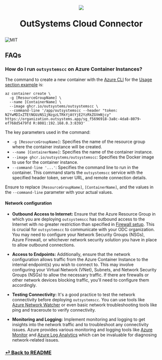 <h1 align="center">
<img src="images/cloud-connector-icon.png" />

OutSystems Cloud Connector
</h2>

![MIT][s0]

[s0]: https://img.shields.io/badge/license-MIT-blue.svg

## FAQs

### How do I run `outsystemscc` on Azure Container Instances?

The command to create a new container with the [Azure CLI](https://learn.microsoft.com/en-us/cli/azure/install-azure-cli) for the [Usage section example](README.md#usage) is:

    az container create \
      -g [ResourceGroupName] \
      --name [ContainerName] \
      --image ghcr.io/outsystems/outsystemscc \
      --command-line '/app/outsystemscc --header "token: N2YwMDIxZTEtNGUzNS1jNzgzLTRkYjAtYjE2YzRkZGVmNjcy" https://organization.outsystems.app/sg_f5696918-3a8c-4da8-8079-ef768d5479fd R:8081:192.168.0.3:8393'

The key parameters used in the command:

* `-g [ResourceGroupName]`: Specifies the name of the resource group where the container instance will be created.
* `--name [ContainerName]`: Specifies the name of the container instance.
* `--image ghcr.io/outsystems/outsystemscc`: Specifies the Docker image to use for the container instance.
* `--command-line '...'`: Specifies the command line to run in the container. This command starts the `outsystemscc` service with the specified header token, server URL, and remote connection details.

Ensure to replace `[ResourceGroupName]`, `[ContainerName]`, and the values in the `--command-line` parameter with your actual values.

#### Network configuration

* **Outbound Access to Internet:** Ensure that the Azure Resource Group in which you are deploying `outsystemscc` has outbound access to the Internet with no greater restriction than specified in [Firewall setup](#firewall-setup). This is crucial for `outsystemscc` to communicate with your ODC organization. You may need to configure your Network Security Groups (NSGs), Azure Firewall, or whichever network security solution you have in place to allow outbound connections.

* **Access to Endpoints:** Additionally, ensure that the network configuration allows traffic from the Azure Container Instance to the internal endpoint(s) you wish to connect to. This may involve configuring your Virtual Network (VNet), Subnets, and Network Security Groups (NSGs) to allow the necessary traffic. If there are firewalls or other network devices blocking traffic, you'll need to configure them accordingly.

* **Testing Connectivity:** It's a good practice to test the network connectivity before deploying `outsystemscc`. You can use tools like [Azure Network Watcher](https://docs.microsoft.com/en-us/azure/network-watcher/network-watcher-monitoring-overview) or even basic network troubleshooting tools like ping and traceroute to verify connectivity.

* **Monitoring and Logging:** Implement monitoring and logging to get insights into the network traffic and to troubleshoot any connectivity issues. Azure provides various monitoring and logging tools like [Azure Monitor](https://docs.microsoft.com/en-us/azure/azure-monitor/overview) and [Azure Log Analytics](https://docs.microsoft.com/en-us/azure/azure-monitor/log-query/log-analytics-tutorial) which can be invaluable for diagnosing network-related issues.

### **[⏎ Back to README](./README.md)**
